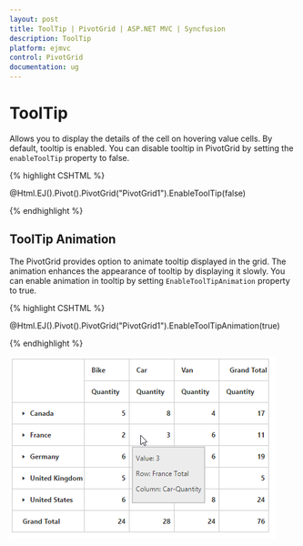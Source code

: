 ```yaml
---
layout: post
title: ToolTip | PivotGrid | ASP.NET MVC | Syncfusion
description: ToolTip
platform: ejmvc
control: PivotGrid
documentation: ug
---
```


# ToolTip

Allows you to display the details of the cell on hovering value cells. By default, tooltip is enabled.  You can disable tooltip in PivotGrid by setting the `enableToolTip` property to false.

{% highlight CSHTML %}

@Html.EJ().Pivot().PivotGrid("PivotGrid1").EnableToolTip(false)

{% endhighlight %}

## ToolTip Animation

The PivotGrid provides option to animate tooltip displayed in the grid.  The animation enhances the appearance of tooltip by displaying it slowly.  You can enable animation in tooltip by setting `EnableToolTipAnimation` property to true.

{% highlight CSHTML %}

@Html.EJ().Pivot().PivotGrid("PivotGrid1").EnableToolTipAnimation(true)

{% endhighlight %}

![](ToolTip_images/tooltip.png)

